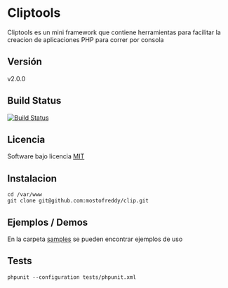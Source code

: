 Cliptools
====

Cliptools es un mini framework que contiene herramientas para facilitar la creacion de aplicaciones PHP para correr por consola

Versión
-------
v2.0.0

Build Status
------------

[![Build Status](https://travis-ci.org/mostofreddy/cliptools.png?branch=master)](https://travis-ci.org/mostofreddy/cliptools)

Licencia
-------
Software bajo licencia [MIT](http://opensource.org/licenses/mit-license.php)

Instalacion
-----------

    cd /var/www
    git clone git@github.com:mostofreddy/clip.git

Ejemplos / Demos
----------------
En la carpeta [samples](https://github.com/mostofreddy/clip/tree/master/samples) se pueden encontrar ejemplos de uso

Tests
-----

    phpunit --configuration tests/phpunit.xml
